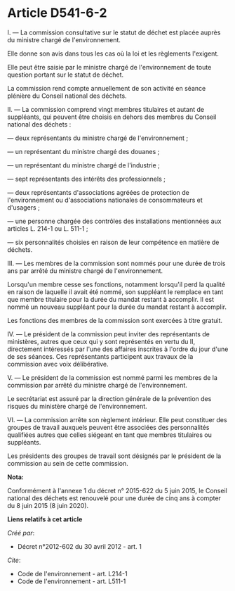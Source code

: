 # Article D541-6-2

I. ― La commission consultative sur le statut de déchet est placée auprès du ministre chargé de l'environnement. 

Elle donne son avis dans tous les cas où la loi et les règlements l'exigent. 

Elle peut être saisie par le ministre chargé de l'environnement de toute question portant sur le statut de déchet. 

La commission rend compte annuellement de son activité en séance plénière du Conseil national des déchets. 

II. ― La commission comprend vingt membres titulaires et autant de suppléants, qui peuvent être choisis en dehors des membres
du Conseil national des déchets : 

― deux représentants du ministre chargé de l'environnement ; 

― un représentant du ministre chargé des douanes ; 

― un représentant du ministre chargé de l'industrie ; 

― sept représentants des intérêts des professionnels ; 

― deux représentants d'associations agréées de protection de l'environnement ou d'associations nationales de consommateurs et
d'usagers ; 

― une personne chargée des contrôles des installations mentionnées aux articles L. 214-1 ou L. 511-1 ; 

― six personnalités choisies en raison de leur compétence en matière de déchets. 

III. ― Les membres de la commission sont nommés pour une durée de trois ans par arrêté du ministre chargé de
l'environnement. 

Lorsqu'un membre cesse ses fonctions, notamment lorsqu'il perd la qualité en raison de laquelle il avait été nommé, son
suppléant le remplace en tant que membre titulaire pour la durée du mandat restant à accomplir. Il est nommé un nouveau
suppléant pour la durée du mandat restant à accomplir. 

Les fonctions des membres de la commission sont exercées à titre gratuit. 

IV. ― Le président de la commission peut inviter des représentants de ministères, autres que ceux qui y sont représentés en
vertu du II, directement intéressés par l'une des affaires inscrites à l'ordre du jour d'une de ses séances. Ces
représentants participent aux travaux de la commission avec voix délibérative. 

V. ― Le président de la commission est nommé parmi les membres de la commission par arrêté du ministre chargé de
l'environnement. 

Le secrétariat est assuré par la direction générale de la prévention des risques du ministère chargé de l'environnement. 

VI. ― La commission arrête son règlement intérieur. Elle peut constituer des groupes de travail auxquels peuvent être
associées des personnalités qualifiées autres que celles siégeant en tant que membres titulaires ou suppléants. 

Les présidents des groupes de travail sont désignés par le président de la commission au sein de cette commission.

**Nota:**

Conformément à l'annexe 1 du décret n° 2015-622 du 5 juin 2015, le Conseil national des déchets est renouvelé pour une durée
de cinq ans à compter du 8 juin 2015 (8 juin 2020).

**Liens relatifs à cet article**

_Créé par_:

  - Décret n°2012-602 du 30 avril 2012 - art. 1

_Cite_:

  - Code de l'environnement - art. L214-1
  - Code de l'environnement - art. L511-1
